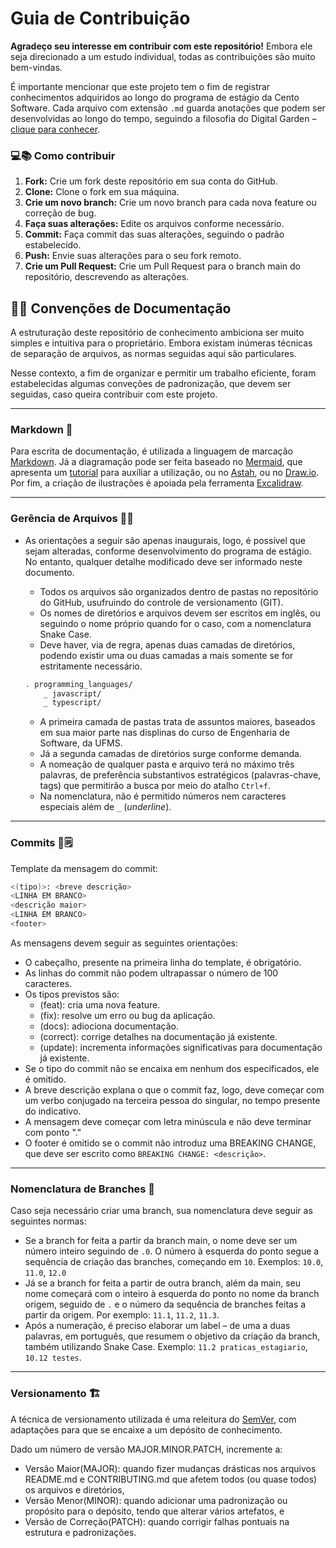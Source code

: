# Guia de Contribuição
**Agradeço seu interesse em contribuir com este repositório!**
Embora ele seja direcionado a um estudo individual, todas as contribuições são muito bem-vindas.

É importante mencionar que este projeto tem o fim de registrar conhecimentos adquiridos ao longo do programa de estágio da Cento Software. Cada arquivo com extensão `.md` guarda anotações que podem ser desenvolvidas ao longo do tempo, seguindo a filosofia do Digital Garden – [clique para conhecer](https://obsidian.rocks/creating-a-digital-garden-in-obsidian/).


### 💻📚 Como contribuir 

1. **Fork:** Crie um fork deste repositório em sua conta do GitHub.
2. **Clone:** Clone o fork em sua máquina.
3. **Crie um novo branch:** Crie um novo branch para cada nova feature ou correção de bug. 
4. **Faça suas alterações:** Edite os arquivos conforme necessário.
5. **Commit:** Faça commit das suas alterações, seguindo o padrão estabelecido.
6. **Push:** Envie suas alterações para o seu fork remoto.
7. **Crie um Pull Request:** Crie um Pull Request para o branch main do repositório, descrevendo as alterações.


## 📑📃 Convenções de Documentação   
A estruturação deste repositório de conhecimento ambiciona ser muito simples e intuitiva para o proprietário. Embora existam inúmeras técnicas de separação de arquivos, as normas seguidas aqui são particulares.

Nesse contexto, a fim de organizar e permitir um trabalho eficiente, foram estabelecidas algumas conveções de padronização, que devem ser seguidas, caso queira contribuir com este projeto.

---------------------------------------
### Markdown 📌
Para escrita de documentação, é utilizada a linguagem de marcação [Markdown](https://docs.github.com/pt/get-started/writing-on-github/getting-started-with-writing-and-formatting-on-github/basic-writing-and-formatting-syntax). Já a diagramação pode ser feita baseado no [Mermaid](https://mermaid.js.org/), que apresenta um [tutorial](https://github.blog/developer-skills/github/include-diagrams-markdown-files-mermaid/) para auxíliar a utilização, ou no [Astah](https://astah.net/products/astah-community/), ou no [Draw.io](https://app.diagrams.net/). Por fim, a criação de ilustrações é apoiada pela ferramenta [Excalidraw](https://excalidraw.com/).

-------------------------
### Gerência de Arquivos 📂📝
- As orientações a seguir são apenas inaugurais, logo, é possível que sejam alteradas, conforme desenvolvimento do programa de estágio. No entanto, qualquer detalhe modificado deve ser informado neste documento.
    - Todos os arquivos são organizados dentro de pastas no repositório do GitHub, usufruindo do controle de versionamento (GIT). 
    - Os nomes de diretórios e arquivos devem ser escritos em inglês, ou seguindo o nome próprio quando for o caso, com a nomenclatura Snake Case.
    - Deve haver, via de regra, apenas duas camadas de diretórios, podendo existir uma ou duas camadas a mais somente se for estritamente necessário.

    ```bash
    . programming_languages/
        _ javascript/
        _ typescript/
    ```
    - A primeira camada de pastas trata de assuntos maiores, baseados em sua maior parte nas displinas do curso de Engenharia de Software, da UFMS.
    - Já a segunda camadas de diretórios surge conforme demanda.
    - A nomeação de qualquer pasta e arquivo terá no máximo três palavras, de preferência substantivos estratégicos (palavras-chave, tags) que permitirão a busca por meio do atalho `Ctrl+f`.
    - Na nomenclatura, não é permitido números nem caracteres especiais além de `_` (*underline*).

------------

### Commits 💾🗒

Template da mensagem do commit:
```sh
<(tipo)>: <breve descrição>
<LINHA EM BRANCO>
<descrição maior>
<LINHA EM BRANCO>
<footer>
```


As mensagens devem seguir as seguintes orientações:
- O cabeçalho, presente na primeira linha do template, é obrigatório.
- As linhas do commit não podem ultrapassar o número de 100 caracteres.
- Os tipos previstos são: 
   - (feat): cria uma nova feature.
   - (fix): resolve um erro ou bug da aplicação.
   - (docs): adiociona documentação.
   - (correct): corrige detalhes na documentação já existente.
   - (update): incrementa informações significativas para documentação já existente.
- Se o tipo do commit não se encaixa em nenhum dos especificados, ele é omitido.
- A breve descrição explana o que o commit faz, logo, deve começar com um verbo conjugado na terceira pessoa do singular, no tempo presente do indicativo.
- A mensagem deve começar com letra minúscula e não deve terminar com ponto "."
- O footer é omitido se o commit não introduz uma BREAKING CHANGE, que deve ser escrito como `BREAKING CHANGE: <descrição>`.

--------------------
### Nomenclatura de Branches 🌿

Caso seja necessário criar uma branch, sua nomenclatura deve seguir as seguintes normas:
- Se a branch for feita a partir da branch main, o nome deve ser um número inteiro seguindo de `.0`. O número à esquerda do ponto segue a sequência de criação das branches, começando em `10`. Exemplos: `10.0`, `11.0`, `12.0`
- Já se a branch for feita a partir de outra branch, além da main, seu nome começará com o inteiro à esquerda do ponto no nome da branch origem, seguido de `.` e o número da sequência de branches feitas a partir da origem. Por exemplo: `11.1`, `11.2`, `11.3`.
- Após a numeração, é preciso elaborar um label – de uma a duas palavras, em português, que resumem o objetivo da criação da branch, também utilizando Snake Case. Exemplo: `11.2 praticas_estagiario`, `10.12 testes`.

-------------------------
### Versionamento 🏗

A técnica de versionamento utilizada é uma releitura do [SemVer](https://semver.org/lang/pt-BR/), com adaptações para que se encaixe a um depósito de conhecimento.

Dado um número de versão MAJOR.MINOR.PATCH, incremente a:
- Versão Maior(MAJOR): quando fizer mudanças drásticas nos arquivos README.md e CONTRIBUTING.md que afetem todos (ou quase todos) os arquivos e diretórios,
- Versão Menor(MINOR): quando adicionar uma padronização ou propósito para o depósito, tendo que alterar vários artefatos, e
- Versão de Correção(PATCH): quando corrigir falhas pontuais na estrutura e padronizações.






